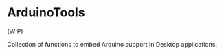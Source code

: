 ArduinoTools
============

(WIP)

Collection of functions to embed Arduino support in Desktop applications.
